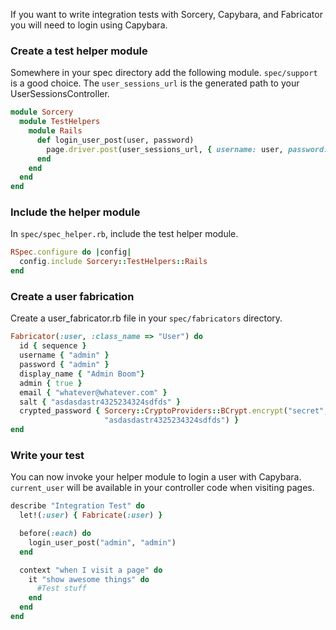 If you want to write integration tests with Sorcery, Capybara, and Fabricator you will need to login using Capybara.

### Create a test helper module 

Somewhere in your spec directory add the following module. `spec/support` is a good choice. The `user_sessions_url` is the generated path to your UserSessionsController.

```ruby
module Sorcery
  module TestHelpers
    module Rails
      def login_user_post(user, password)
        page.driver.post(user_sessions_url, { username: user, password: password}) 
      end
    end
  end
end
```

### Include the helper module

In `spec/spec_helper.rb`, include the test helper module.

```ruby
RSpec.configure do |config|  
  config.include Sorcery::TestHelpers::Rails
end
```
### Create a user fabrication

Create a user_fabricator.rb file in your `spec/fabricators` directory.

```ruby
Fabricator(:user, :class_name => "User") do
  id { sequence }
  username { "admin" }
  password { "admin" }
  display_name { "Admin Boom"}
  admin { true }
  email { "whatever@whatever.com" }
  salt { "asdasdastr4325234324sdfds" }
  crypted_password { Sorcery::CryptoProviders::BCrypt.encrypt("secret", 
                     "asdasdastr4325234324sdfds") }
end
```

### Write your test

You can now invoke your helper module to login a user with Capybara. `current_user` will be available in your controller code when visiting pages.

```ruby
describe "Integration Test" do
  let!(:user) { Fabricate(:user) }

  before(:each) do
    login_user_post("admin", "admin")
  end

  context "when I visit a page" do
    it "show awesome things" do
      #Test stuff
    end
  end
end
```